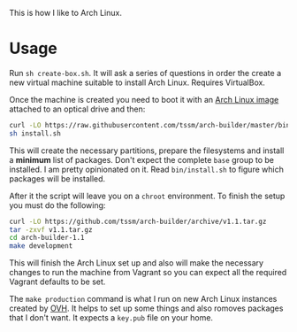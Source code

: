 This is how I like to Arch Linux.

# Usage

Run `sh create-box.sh`. It will ask a series of questions in
order the create a new virtual machine suitable to install Arch
Linux. Requires VirtualBox.

Once the machine is created you need to boot it with an [Arch
Linux image][arch] attached to an optical drive and then:

```bash
curl -LO https://raw.githubusercontent.com/tssm/arch-builder/master/bin/install.sh
sh install.sh
```

This will create the necessary partitions, prepare the filesystems
and install a **minimum** list of packages. Don't expect the
complete `base` group to be installed. I am pretty opinionated on
it. Read `bin/install.sh` to figure which packages will be
installed.

After it the script will leave you on a `chroot` environment. To
finish the setup you must do the following:

```bash
curl -LO https://github.com/tssm/arch-builder/archive/v1.1.tar.gz
tar -zxvf v1.1.tar.gz
cd arch-builder-1.1
make development
```

This will finish the Arch Linux set up and also will make the
necessary changes to run the machine from Vagrant so you can
expect all the required Vagrant defaults to be set.

The `make production` command is what I run on new Arch Linux
instances created by [OVH][ovh]. It helps to set up some things
and also romoves packages that I don't want. It expects a
`key.pub` file on your home.

[arch]: https://www.archlinux.org/download/
[ovh]: https://www.ovh.com
